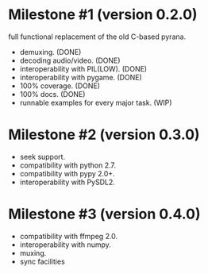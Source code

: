 Milestone #1 (version 0.2.0)
============================

full functional replacement of the old C-based pyrana.

* demuxing. (DONE)
* decoding audio/video. (DONE)
* interoperability with PIL(LOW). (DONE)
* interoperability with pygame. (DONE)
* 100% coverage. (DONE)
* 100% docs. (DONE)
* runnable examples for every major task. (WIP)


Milestone #2 (version 0.3.0)
============================

* seek support.
* compatibility with python 2.7.
* compatibility with pypy 2.0+.
* interoperability with PySDL2.


Milestone #3 (version 0.4.0)
============================

* compatibility with ffmpeg 2.0.
* interoperability with numpy.
* muxing.
* sync facilities
